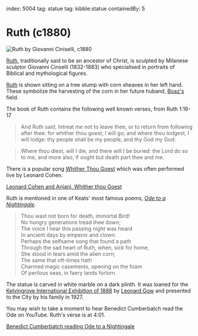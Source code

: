 index: 5004
tag: statue 
tag: kibble:statue
containedBy: 5

# Ruth (c1880)

![Ruth by Giovanni Ciniselli, c1880](image:ruth.jpg)

[Ruth](/wiki/Ruth_&#40;biblical_figure&#41;), traditionally said to be an ancestor of Christ, is sculpted
by Milanese sculptor Giovanni Cinselli (1832-1883) who specialised in
portraits of Biblical and mythological figures.

[Ruth](/wiki/Book_of_Ruth) is shown sitting on a tree stump with corn sheaves in her
left hand. These symbolize the harvesting of the corn in her future
huband, [Boaz's](/wiki/Boaz) field.

The book of Ruth contains the following well known verses, from Ruth 1:16-17

> And Ruth said, Intreat me not to leave thee, or to return 
from following after thee: for whither thou goest, 
I will go; and where thou lodgest, I will lodge: 
thy people shall be my people, and thy God my God:

> Where thou diest, will I die, and there will I be buried: 
the Lord do so to me, and more also, if ought but death part thee and me.

There is a popular song [Whither Thou Goest](/wiki/Whither_Thou_Goest) which
was often performed live by Leonard Cohen.

[Leonard Cohen and Anjani, Whither thou Goest](youtube:vmfxf1DLLkM)
        
Ruth is mentioned in one of Keats' most famous poems, [_Ode to a
Nightingale_](http://www.online-literature.com/keats/479/).

> Thou wast not born for death, immortal Bird!<br/>
No hungry generations tread thee down;<br/>
The voice I hear this passing night was heard<br/>
In ancient days by emperor and clown:<br/>
Perhaps the selfsame song that found a path<br/>
Through the sad heart of Ruth, when, sick for home,<br/>
She stood in tears amid the alien corn;<br/>
The same that oft-times hath<br/>
Charmed magic casements, opening on the foam<br/>
Of perilous seas, in faery lands forlorn.

The statue is carved in white marble on a dark plinth.  It was loaned
for the [Kelvingrove International Exhibition of 1888](/wiki/International_Exhibition_of_Science,_Art_and_Industry) 
by [Leonard Gow](http://www.glasgowwestaddress.co.uk/1909_Glasgow_Men/Gow_Leonard.htm) 
and presented to the City by his family in 1927.

You may wish to take a moment to hear Benedict Cumberbatch read the 
Ode on YouTube. Ruth's verse is at 4:01.

[Benedict Cumberbatch reading Ode to a Nightingale](youtube:TdphtMWjies)

<!--
You may wish to take a moment to hear Benedict Cumberbatch read the 
Ode on YouTube.

<iframe width="100%" 
        src="https://www.youtube.com/embed/TdphtMWjies?rel=0" 
        frameborder="0" gesture="media" allow="encrypted-media" 
        allowfullscreen></iframe>
-->        

